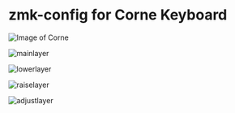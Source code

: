# zmk-config for Corne Keyboard

![Image of Corne](https://github.com/devpew/zmk-config/blob/master/205546608_1132799867211487_330934759526542902_n.jpg)

![mainlayer](https://github.com/devpew/zmk-config/blob/master/layero(1).png)

![lowerlayer](https://github.com/devpew/zmk-config/blob/master/layout2.png)

![raiselayer](https://github.com/devpew/zmk-config/blob/master/layer3.png)

![adjustlayer](https://github.com/devpew/zmk-config/blob/master/layer4.png)

